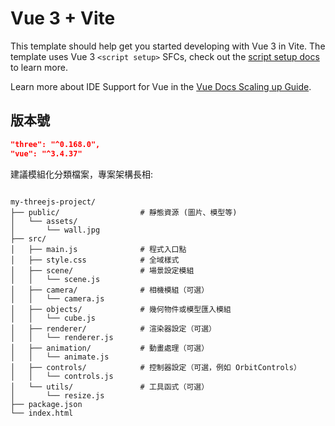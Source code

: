 # Vue 3 + Vite

This template should help get you started developing with Vue 3 in Vite. The template uses Vue 3 `<script setup>` SFCs, check out the [script setup docs](https://v3.vuejs.org/api/sfc-script-setup.html#sfc-script-setup) to learn more.

Learn more about IDE Support for Vue in the [Vue Docs Scaling up Guide](https://vuejs.org/guide/scaling-up/tooling.html#ide-support).



## 版本號
```json
"three": "^0.168.0",
"vue": "^3.4.37"
```


建議模組化分類檔案，專案架構長相:
```chasrp

my-threejs-project/
├── public/                  # 靜態資源 (圖片、模型等)
│   └── assets/
│       └── wall.jpg
├── src/
│   ├── main.js              # 程式入口點
│   ├── style.css            # 全域樣式
│   ├── scene/               # 場景設定模組
│   │   └── scene.js
│   ├── camera/              # 相機模組（可選）
│   │   └── camera.js
│   ├── objects/             # 幾何物件或模型匯入模組
│   │   └── cube.js
│   ├── renderer/            # 渲染器設定（可選）
│   │   └── renderer.js
│   ├── animation/           # 動畫處理（可選）
│   │   └── animate.js
│   ├── controls/            # 控制器設定（可選，例如 OrbitControls）
│   │   └── controls.js
│   └── utils/               # 工具函式（可選）
│       └── resize.js
├── package.json
└── index.html

```